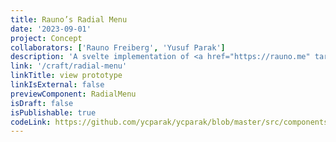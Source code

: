 ```yaml
---
title: Rauno’s Radial Menu
date: '2023-09-01'
project: Concept
collaborators: ['Rauno Freiberg', 'Yusuf Parak']
description: 'A svelte implementation of <a href="https://rauno.me" target="_blank">Rauno Freiberg’s</a> wonderful <a href="https://rauno.me/craft/radial-menu" target="_blank">radial menu</a>.'
link: '/craft/radial-menu'
linkTitle: view prototype
linkIsExternal: false
previewComponent: RadialMenu
isDraft: false
isPublishable: true
codeLink: https://github.com/ycparak/ycparak/blob/master/src/components/craft/RadialMenu.svelte
---
```


<script>
  import RadialMenu from '$components/craft/RadialMenu.svelte';
</script>

<RadialMenu />
